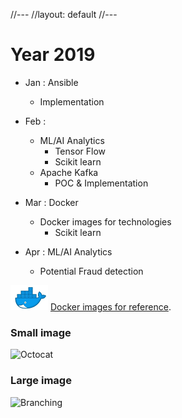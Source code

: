 //---
//layout: default
//---

# Year 2019

- Jan : Ansible
  - Implementation
- Feb : 
  - ML/AI Analytics
    - Tensor Flow
    - Scikit learn
  - Apache Kafka
    - POC & Implementation

- Mar : Docker
  - Docker images for technologies
    - Scikit learn

- Apr : ML/AI Analytics
  - Potential Fraud detection


![Octocat](./DockerHub.png)  [Docker images for reference](https://hub.docker.com/u/thinkforward).

### Small image

![Octocat](https://assets-cdn.github.com/images/icons/emoji/octocat.png)

### Large image

![Branching](https://guides.github.com/activities/hello-world/branching.png)

